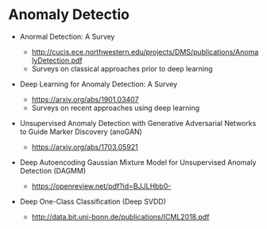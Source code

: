# Anomaly Detectio

* Anormal Detection: A Survey
  * http://cucis.ece.northwestern.edu/projects/DMS/publications/AnomalyDetection.pdf
  * Surveys on classical approaches prior to deep learning

* Deep Learning for Anomaly Detection: A Survey
  * https://arxiv.org/abs/1901.03407
  * Surveys on recent approaches using deep learning
  
* Unsupervised Anomaly Detection with Generative Adversarial Networks to Guide Marker Discovery (anoGAN)
  * https://arxiv.org/abs/1703.05921
  
* Deep Autoencoding Gaussian Mixture Model for Unsupervised Anomaly Detection (DAGMM)
  * https://openreview.net/pdf?id=BJJLHbb0-

* Deep One-Class Classification (Deep SVDD)
  * http://data.bit.uni-bonn.de/publications/ICML2018.pdf

